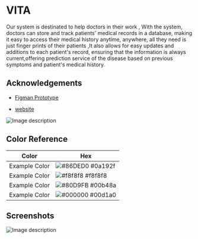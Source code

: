 # VITA

Our system is destinated to help doctors in their work , With the system, doctors can store and track patients' medical records in a database, making it easy to access their medical history anytime, anywhere, all they need is just finger prints of their patients ,It also allows for easy updates and additions to each patient's record, ensuring that the information is always current,offering prediction service of the disease based on previous symptoms and patient's medical history.

## Acknowledgements

 - [Figman Prototype](https://www.figma.com/file/lt6v4my3MjPTyBf6Bn8PLd/IWD-VITA?node-id=3-7&t=EM6BXgZvzIk7tG10-0)

 
 - [website](https://iwdrepo.vercel.app/)


![Image description](https://dev-to-uploads.s3.amazonaws.com/uploads/articles/lqiduoqp57kyi9jvn71f.png)

## Color Reference

| Color             | Hex                                                                |
| ----------------- | ------------------------------------------------------------------ |
| Example Color | ![#86DED0](https://via.placeholder.com/10/86DED0?text=+) #0a192f |
| Example Color | ![#f8f8f8](https://via.placeholder.com/10/f8f8f8?text=+) #f8f8f8 |
| Example Color | ![#80D9FB](https://via.placeholder.com/10/80D9FB?text=+) #00b48a |
| Example Color | ![#000000](https://via.placeholder.com/10/000000?text=+) #00d1a0 |


## Screenshots

![Image description](https://dev-to-uploads.s3.amazonaws.com/uploads/articles/swgdgew62wuqjqdwg2y4.png)



